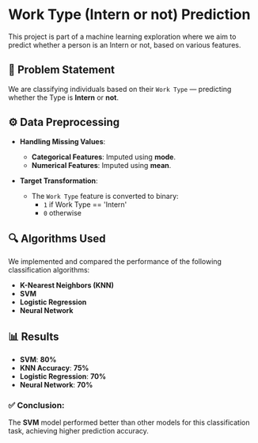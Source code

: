 # Work Type (Intern or not) Prediction

This project is part of a machine learning exploration where we aim to predict whether a person is an Intern or not, based on various features.

## 🧠 Problem Statement

We are classifying individuals based on their `Work Type` — predicting whether the Type is **Intern** or **not**.

## ⚙️ Data Preprocessing

- **Handling Missing Values**:

  - **Categorical Features**: Imputed using **mode**.
  - **Numerical Features**: Imputed using **mean**.

- **Target Transformation**:
  - The `Work Type` feature is converted to binary:
    - `1` if Work Type == 'Intern'
    - `0` otherwise

## 🔍 Algorithms Used

We implemented and compared the performance of the following classification algorithms:

- **K-Nearest Neighbors (KNN)**
- **SVM**
- **Logistic Regression**
- **Neural Network**

## 📊 Results

- **SVM**: **80%**
- **KNN Accuracy**: **75%**
- **Logistic Regression**: **70%**
- **Neural Network**: **70%**

### ✅ Conclusion:

The **SVM** model performed better than other models for this classification task, achieving higher prediction accuracy.
